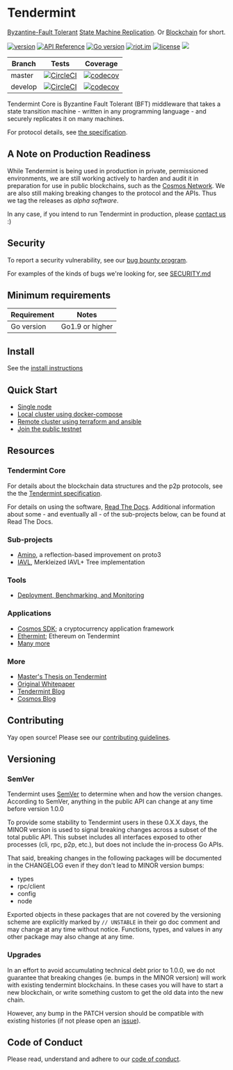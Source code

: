 # Tendermint

[Byzantine-Fault Tolerant](https://en.wikipedia.org/wiki/Byzantine_fault_tolerance)
[State Machine Replication](https://en.wikipedia.org/wiki/State_machine_replication).
Or [Blockchain](https://en.wikipedia.org/wiki/Blockchain_(database)) for short.

[![version](https://img.shields.io/github/tag/tendermint/tendermint.svg)](https://github.com/tendermint/tendermint/releases/latest)
[![API Reference](
https://camo.githubusercontent.com/915b7be44ada53c290eb157634330494ebe3e30a/68747470733a2f2f676f646f632e6f72672f6769746875622e636f6d2f676f6c616e672f6764646f3f7374617475732e737667
)](https://godoc.org/github.com/tendermint/tendermint)
[![Go version](https://img.shields.io/badge/go-1.9.2-blue.svg)](https://github.com/moovweb/gvm)
[![riot.im](https://img.shields.io/badge/riot.im-JOIN%20CHAT-green.svg)](https://riot.im/app/#/room/#tendermint:matrix.org)
[![license](https://img.shields.io/github/license/tendermint/tendermint.svg)](https://github.com/tendermint/tendermint/blob/master/LICENSE)
[![](https://tokei.rs/b1/github/tendermint/tendermint?category=lines)](https://github.com/tendermint/tendermint)


Branch    | Tests | Coverage
----------|-------|----------
master    | [![CircleCI](https://circleci.com/gh/tendermint/tendermint/tree/master.svg?style=shield)](https://circleci.com/gh/tendermint/tendermint/tree/master) | [![codecov](https://codecov.io/gh/tendermint/tendermint/branch/master/graph/badge.svg)](https://codecov.io/gh/tendermint/tendermint)
develop   | [![CircleCI](https://circleci.com/gh/tendermint/tendermint/tree/develop.svg?style=shield)](https://circleci.com/gh/tendermint/tendermint/tree/develop) | [![codecov](https://codecov.io/gh/tendermint/tendermint/branch/develop/graph/badge.svg)](https://codecov.io/gh/tendermint/tendermint)

Tendermint Core is Byzantine Fault Tolerant (BFT) middleware that takes a state transition machine - written in any programming language -
and securely replicates it on many machines.

For protocol details, see [the specification](/docs/spec).

## A Note on Production Readiness

While Tendermint is being used in production in private, permissioned
environments, we are still working actively to harden and audit it in preparation
for use in public blockchains, such as the [Cosmos Network](https://cosmos.network/).
We are also still making breaking changes to the protocol and the APIs.
Thus we tag the releases as *alpha software*.

In any case, if you intend to run Tendermint in production,
please [contact us](https://riot.im/app/#/room/#tendermint:matrix.org) :)

## Security

To report a security vulnerability, see our [bug bounty
program](https://tendermint.com/security).

For examples of the kinds of bugs we're looking for, see [SECURITY.md](SECURITY.md)

## Minimum requirements

Requirement|Notes
---|---
Go version | Go1.9 or higher

## Install

See the [install instructions](/docs/install.md)

## Quick Start

- [Single node](/docs/using-tendermint.md)
- [Local cluster using docker-compose](/networks/local)
- [Remote cluster using terraform and ansible](/docs/networks/terraform-and-ansible.md)
- [Join the public testnet](https://cosmos.network/testnet)

## Resources

### Tendermint Core

For details about the blockchain data structures and the p2p protocols, see the
the [Tendermint specification](/docs/spec).

For details on using the software, [Read The Docs](https://tendermint.readthedocs.io/en/master/).
Additional information about some - and eventually all - of the sub-projects below, can be found at Read The Docs.


### Sub-projects

* [Amino](http://github.com/tendermint/go-amino), a reflection-based improvement on proto3
* [IAVL](http://github.com/tendermint/iavl), Merkleized IAVL+ Tree implementation

### Tools
* [Deployment, Benchmarking, and Monitoring](http://tendermint.readthedocs.io/projects/tools/en/develop/index.html#tendermint-tools)

### Applications

* [Cosmos SDK](http://github.com/cosmos/cosmos-sdk); a cryptocurrency application framework
* [Ethermint](http://github.com/tendermint/ethermint); Ethereum on Tendermint
* [Many more](https://tendermint.readthedocs.io/en/master/ecosystem.html#abci-applications)

### More

* [Master's Thesis on Tendermint](https://atrium.lib.uoguelph.ca/xmlui/handle/10214/9769)
* [Original Whitepaper](https://tendermint.com/static/docs/tendermint.pdf)
* [Tendermint Blog](https://blog.cosmos.network/tendermint/home)
* [Cosmos Blog](https://blog.cosmos.network)

## Contributing

Yay open source! Please see our [contributing guidelines](CONTRIBUTING.md).

## Versioning

### SemVer

Tendermint uses [SemVer](http://semver.org/) to determine when and how the version changes.
According to SemVer, anything in the public API can change at any time before version 1.0.0

To provide some stability to Tendermint users in these 0.X.X days, the MINOR version is used
to signal breaking changes across a subset of the total public API. This subset includes all
interfaces exposed to other processes (cli, rpc, p2p, etc.), but does not
include the in-process Go APIs.

That said, breaking changes in the following packages will be documented in the
CHANGELOG even if they don't lead to MINOR version bumps:

- types
- rpc/client
- config
- node

Exported objects in these packages that are not covered by the versioning scheme
are explicitly marked by `// UNSTABLE` in their go doc comment and may change at any
time without notice. Functions, types, and values in any other package may also change at any time.

### Upgrades

In an effort to avoid accumulating technical debt prior to 1.0.0,
we do not guarantee that breaking changes (ie. bumps in the MINOR version)
will work with existing tendermint blockchains. In these cases you will
have to start a new blockchain, or write something custom to get the old
data into the new chain.

However, any bump in the PATCH version should be compatible with existing histories
(if not please open an [issue](https://github.com/tendermint/tendermint/issues)).

## Code of Conduct

Please read, understand and adhere to our [code of conduct](CODE_OF_CONDUCT.md).
